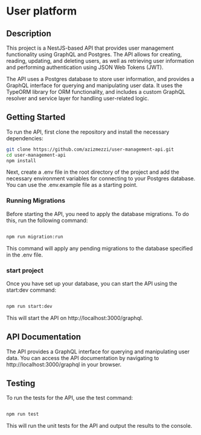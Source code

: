 
# User platform 
## Description

This project is a NestJS-based API that provides user management functionality using GraphQL and Postgres. The API allows for creating, reading, updating, and deleting users, as well as retrieving user information and performing authentication using JSON Web Tokens (JWT).

The API uses a Postgres database to store user information, and provides a GraphQL interface for querying and manipulating user data. It uses the TypeORM library for ORM functionality, and includes a custom GraphQL resolver and service layer for handling user-related logic.

## Getting Started
To run the API, first clone the repository and install the necessary dependencies:


```bash
git clone https://github.com/azizmezzi/user-management-api.git
cd user-management-api
npm install
```

Next, create a .env file in the root directory of the project and add the necessary environment variables for connecting to your Postgres database. You can use the .env.example file as a starting point.

### Running Migrations


Before starting the API, you need to apply the database migrations. To do this, run the following command:

```bash

npm run migration:run

```
This command will apply any pending migrations to the database specified in the .env file. 

### start project

Once you have set up your database, you can start the API using the start:dev command:
```bash

npm run start:dev

```

This will start the API on http://localhost:3000/graphql.

## API Documentation

The API provides a GraphQL interface for querying and manipulating user data. You can access the API documentation by navigating to http://localhost:3000/graphql in your browser.


## Testing

To run the tests for the API, use the test command:

```bash

npm run test

```

This will run the unit tests for the API and output the results to the console.

